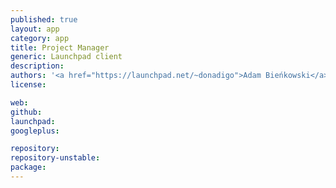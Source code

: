 ```yaml
---
published: true
layout: app
category: app
title: Project Manager
generic: Launchpad client
description:
authors: '<a href="https://launchpad.net/~donadigo">Adam Bieńkowski</a>'
license:

web:
github:
launchpad:
googleplus:

repository:
repository-unstable:
package:
---
```

